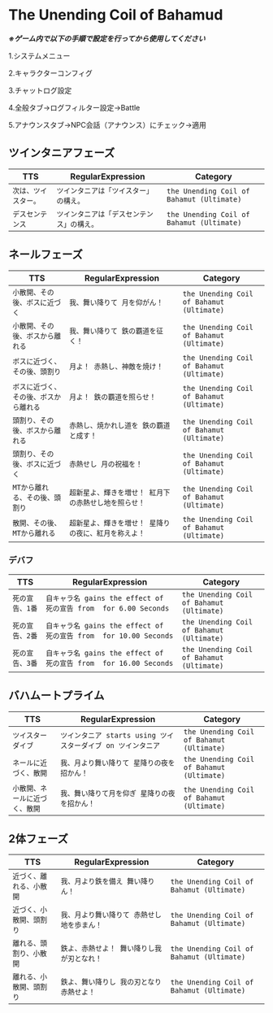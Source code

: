 # The Unending Coil of Bahamud

***※ゲーム内で以下の手順で設定を行ってから使用してください***

1.システムメニュー

2.キャラクターコンフィグ

3.チャットログ設定

4.全般タブ->ログフィルター設定->Battle

5.アナウンスタブ->NPC会話（アナウンス）にチェック->適用

## ツインタニアフェーズ

| TTS | RegularExpression | Category |
| --- | --- | --- |
| `次は、ツイスター。` | `ツインタニアは「ツイスター」の構え。` | `the Unending Coil of Bahamut (Ultimate)` |
| `デスセンテンス` | `ツインタニアは「デスセンテンス」の構え。` | `the Unending Coil of Bahamut (Ultimate)` |

## ネールフェーズ

| TTS | RegularExpression | Category |
| --- | --- | --- |
| `小散開、その後、ボスに近づく` | `我、舞い降りて 月を仰がん！` | `the Unending Coil of Bahamut (Ultimate)` |
| `小散開、その後、ボスから離れる` | `我、舞い降りて 鉄の覇道を征く！` | `the Unending Coil of Bahamut (Ultimate)` |
| `ボスに近づく、その後、頭割り` | `月よ！ 赤熱し、神敵を焼け！` | `the Unending Coil of Bahamut (Ultimate)` |
| `ボスに近づく、その後、ボスから離れる` | `月よ！ 鉄の覇道を照らせ！` | `the Unending Coil of Bahamut (Ultimate)` |
| `頭割り、その後、ボスから離れる` | `赤熱し、焼かれし道を 鉄の覇道と成す！` | `the Unending Coil of Bahamut (Ultimate)` |
| `頭割り、その後、ボスに近づく` | `赤熱せし 月の祝福を！` | `the Unending Coil of Bahamut (Ultimate)` |
| `MTから離れる、その後、頭割り` | `超新星よ、輝きを増せ！ 紅月下の赤熱せし地を照らせ！` | `the Unending Coil of Bahamut (Ultimate)` |
| `散開、その後、MTから離れる` | `超新星よ、輝きを増せ！ 星降りの夜に、紅月を称えよ！` | `the Unending Coil of Bahamut (Ultimate)` |

### デバフ

| TTS | RegularExpression | Category |
| --- | --- | --- |
| `死の宣告、1番` | `自キャラ名 gains the effect of 死の宣告 from  for 6.00 Seconds` | `the Unending Coil of Bahamut (Ultimate)` |
| `死の宣告、2番` | `自キャラ名 gains the effect of 死の宣告 from  for 10.00 Seconds` | `the Unending Coil of Bahamut (Ultimate)` |
| `死の宣告、3番` | `自キャラ名 gains the effect of 死の宣告 from  for 16.00 Seconds` | `the Unending Coil of Bahamut (Ultimate)` |


## バハムートプライム

| TTS | RegularExpression | Category |
| --- | --- | --- |
| `ツイスターダイブ` | `ツインタニア starts using ツイスターダイブ on ツインタニア` | `the Unending Coil of Bahamut (Ultimate)` |
| `ネールに近づく、散開` | `我、月より舞い降りて 星降りの夜を招かん！` | `the Unending Coil of Bahamut (Ultimate)` |
| `小散開、ネールに近づく、散開` | `我、舞い降りて月を仰ぎ 星降りの夜を招かん！` | `the Unending Coil of Bahamut (Ultimate)` |

## 2体フェーズ

| TTS | RegularExpression | Category |
| --- | --- | --- |
| `近づく、離れる、小散開` | `我、月より鉄を備え 舞い降りん！` | `the Unending Coil of Bahamut (Ultimate)` |
| `近づく、小散開、頭割り` | `我、月より舞い降りて 赤熱せし地を歩まん！` | `the Unending Coil of Bahamut (Ultimate)` |
| `離れる、頭割り、小散開` | `鉄よ、赤熱せよ！ 舞い降りし我が刃となれ！` | `the Unending Coil of Bahamut (Ultimate)` |
| `離れる、小散開、頭割り` | `鉄よ、舞い降りし 我の刃となり赤熱せよ！` | `the Unending Coil of Bahamut (Ultimate)` |

